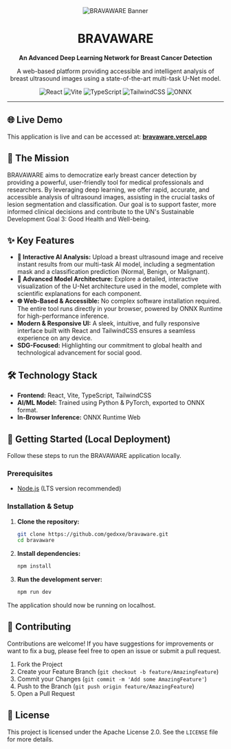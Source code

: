 <div align="center">
  <img src="https://placehold.co/1200x400/0A0F1E/7a5af7/png?text=BRAVAWARE&font=raleway" alt="BRAVAWARE Banner">
  <h1>BRAVAWARE</h1>
  <p><strong>An Advanced Deep Learning Network for Breast Cancer Detection</strong></p>
  <p>A web-based platform providing accessible and intelligent analysis of breast ultrasound images using a state-of-the-art multi-task U-Net model.</p>
</div>

<div align="center">

![React](https://img.shields.io/badge/react-%2320232a.svg?style=for-the-badge&logo=react&logoColor=%2361DAFB)
![Vite](https://img.shields.io/badge/vite-%23646CFF.svg?style=for-the-badge&logo=vite&logoColor=white)
![TypeScript](https://img.shields.io/badge/typescript-%23007ACC.svg?style=for-the-badge&logo=typescript&logoColor=white)
![TailwindCSS](https://img.shields.io/badge/tailwindcss-%2338B2AC.svg?style=for-the-badge&logo=tailwind-css&logoColor=white)
![ONNX](https://img.shields.io/badge/ONNX-%23005CED.svg?style=for-the-badge&logo=onnx&logoColor=white)

</div>

---

## 🌐 Live Demo

This application is live and can be accessed at:
**[bravaware.vercel.app](https://bravaware.vercel.app)**

## 🎯 The Mission

BRAVAWARE aims to democratize early breast cancer detection by providing a powerful, user-friendly tool for medical professionals and researchers. By leveraging deep learning, we offer rapid, accurate, and accessible analysis of ultrasound images, assisting in the crucial tasks of lesion segmentation and classification. Our goal is to support faster, more informed clinical decisions and contribute to the UN's Sustainable Development Goal 3: Good Health and Well-being.

## ✨ Key Features

- **🤖 Interactive AI Analysis:** Upload a breast ultrasound image and receive instant results from our multi-task AI model, including a segmentation mask and a classification prediction (Normal, Benign, or Malignant).
- **🔬 Advanced Model Architecture:** Explore a detailed, interactive visualization of the U-Net architecture used in the model, complete with scientific explanations for each component.
- **🌐 Web-Based & Accessible:** No complex software installation required. The entire tool runs directly in your browser, powered by ONNX Runtime for high-performance inference.
- **Modern & Responsive UI:** A sleek, intuitive, and fully responsive interface built with React and TailwindCSS ensures a seamless experience on any device.
- **SDG-Focused:** Highlighting our commitment to global health and technological advancement for social good.

## 🛠️ Technology Stack

- **Frontend:** React, Vite, TypeScript, TailwindCSS
- **AI/ML Model:** Trained using Python & PyTorch, exported to ONNX format.
- **In-Browser Inference:** ONNX Runtime Web

## 🚀 Getting Started (Local Deployment)

Follow these steps to run the BRAVAWARE application locally.

### Prerequisites

- [Node.js](https://nodejs.org/) (LTS version recommended)

### Installation & Setup

1.  **Clone the repository:**
    ```bash
    git clone https://github.com/gedxxe/bravaware.git
    cd bravaware
    ```

2.  **Install dependencies:**
    ```bash
    npm install
    ```

3.  **Run the development server:**
    ```bash
    npm run dev
    ```

The application should now be running on localhost.

## 🤝 Contributing

Contributions are welcome! If you have suggestions for improvements or want to fix a bug, please feel free to open an issue or submit a pull request.

1.  Fork the Project
2.  Create your Feature Branch (`git checkout -b feature/AmazingFeature`)
3.  Commit your Changes (`git commit -m 'Add some AmazingFeature'`)
4.  Push to the Branch (`git push origin feature/AmazingFeature`)
5.  Open a Pull Request

## 📄 License

This project is licensed under the Apache License 2.0. See the `LICENSE` file for more details.
